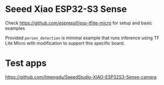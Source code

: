 # Seeed Xiao ESP32-S3 Sense 

Check https://github.com/espressif/esp-tflite-micro for setup and basic examples

Provided `person_detection` is minimal example that runs inference using TF Lite Micro with modification to support this specific board.

# Test apps

https://github.com/limengdu/SeeedStudio-XIAO-ESP32S3-Sense-camera
